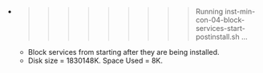 * >>>>>>>>> Running inst-min-con-04-block-services-start-postinstall.sh ...
  * Block services from starting after they are being installed.
  * Disk size = 1830148K. Space Used = 8K.
